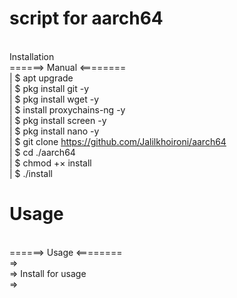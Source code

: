 # script for aarch64

<Br>Installation
<Br>======> Manual <========
<Br>| $ apt upgrade
<Br>| $ pkg install git -y
<Br>| $ pkg install wget -y
<Br>| $ install proxychains-ng -y
<Br>| $ pkg install screen -y
<Br>| $ pkg install nano -y
<Br>| $ git clone https://github.com/Jalilkhoironi/aarch64
<Br>| $ cd ./aarch64
<Br>| $ chmod +× install
<Br>| $ ./install

# Usage
<Br>======> Usage <========
<Br>=>
<Br>=> Install for usage
<Br>=>

